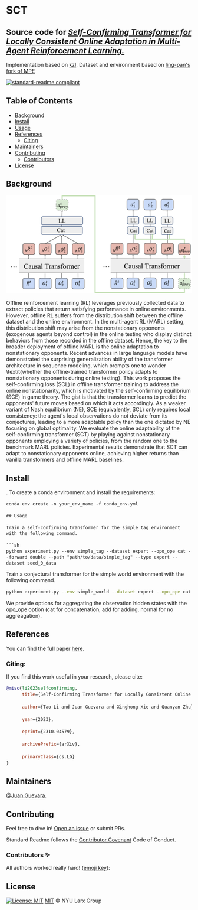 # SCT

## Source code for [*Self-Confirming Transformer for Locally Consistent Online Adaptation in Multi-Agent Reinforcement Learning.*](https://arxiv.org/abs/2310.04579)
Implementation based on [kzl](https://github.com/kzl/decision-transformer). Dataset and environment based on [ling-pan's fork of MPE](https://github.com/ling-pan/OMAR)

[![standard-readme compliant](https://img.shields.io/badge/readme%20style-standard-brightgreen.svg?style=flat-square)](https://github.com/RichardLitt/standard-readme)

## Table of Contents

- [Background](#background)
- [Install](#install)
- [Usage](#usage)
- [References](#references)
	- [Citing](#citing)
- [Maintainers](#maintainers)
- [Contributing](#contributing)
	- [Contributors](#contributors)
- [License](#license)

## Background
<img src="/public/3agsct.png"/>

Offline reinforcement learning (RL) leverages previously collected data to extract policies that return satisfying performance in online environments. However, offline RL suffers from the distribution shift between the offline dataset and the online environment. In the multi-agent RL (MARL) setting, this distribution shift may arise from the nonstationary opponents (exogenous agents beyond control) in the online testing who display distinct behaviors from those recorded in the offline dataset. Hence, the key to the broader deployment of offline MARL is the online adaptation to nonstationary opponents. Recent advances in large language models have demonstrated the surprising generalization ability of the transformer architecture in sequence modeling, which prompts one to wonder \textit{whether the offline-trained transformer policy adapts to nonstationary opponents during online testing}. This work proposes the self-confirming loss (SCL) in offline transformer training to address the online nonstationarity, which is motivated by the self-confirming equilibrium (SCE) in game theory. The gist is that the transformer learns to predict the opponents' future moves based on which it acts accordingly. As a weaker variant of Nash equilibrium (NE), SCE (equivalently, SCL) only requires local consistency: the agent's local observations do not deviate from its conjectures, leading to a more adaptable policy than the one dictated by NE focusing on global optimality. We evaluate the online adaptability of the self-confirming transformer (SCT) by playing against nonstationary opponents employing a variety of policies, from the random one to the benchmark MARL policies. Experimental results demonstrate that SCT can adapt to nonstationary opponents online, achieving higher returns than vanilla transformers and offline MARL baselines.

## Install
. To create a conda environment and install the requirements:
```
conda env create -n your_env_name -f conda_env.yml

## Usage

Train a self-confirming transformer for the simple tag environment with the following command.

```sh
python experiment.py --env simple_tag --dataset expert --opo_ope cat --forward double --path "path/to/data/simple_tag" --type expert --dataset seed_0_data 
```

Train a conjectural transformer for the simple world environment with the following command.

```sh
python experiment.py --env simple_world --dataset expert --opo_ope cat --forward single --path "path/to/data/simple_tag" --type expert --dataset seed_0_data 
```

We provide options for aggregating the observation hidden states with the opo_ope option (cat for concatenation, add for adding, normal for no aggreagation).


## References
You can find the full paper [here](https://arxiv.org/abs/2310.04579).

### Citing:

If you find this work useful in your research, please cite:

```bibtex
@misc{li2023selfconfirming,
      title={Self-Confirming Transformer for Locally Consistent Online Adaptation in Multi-Agent Reinforcement Learning}, 

      author={Tao Li and Juan Guevara and Xinghong Xie and Quanyan Zhu},

      year={2023},

      eprint={2310.04579},

      archivePrefix={arXiv},

      primaryClass={cs.LG}
}
```

## Maintainers
[@Juan Guevara](https://github.com/JotatD). 

## Contributing
Feel free to dive in! [Open an issue](https://github.com/NYU-LARX/Self-Confirming-Transformer/pulls) or submit PRs.

Standard Readme follows the [Contributor Covenant](http://contributor-covenant.org/version/1/3/0/) Code of Conduct.

### Contributors ✨
All authors worked really hard! ([emoji key](https://allcontributors.org/docs/en/emoji-key)):


## License
[![License: MIT](https://img.shields.io/badge/License-MIT-yellow.svg)](https://github.com/Panshark/COLA/blob/main/LICENCE) [MIT](https://github.com/Panshark/COLA/blob/main/LICENCE) © NYU Larx Group